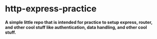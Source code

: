 # http-express-practice

#### A simple little repo that is intended for practice to setup express, router, and other cool stuff like authentication, data handling, and other cool stuff. 
